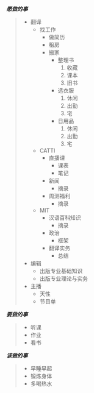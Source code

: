 ***愿做的事***
> - 翻译
>   - 找工作
>       - 做简历
>       - 租房
>       - 搬家
>           - 整理书
>               1. 收藏
>               2. 课本
>               3. 旧书
>           - 选衣服
>               1. 休闲
>               2. 出勤
>               3. 宅
>           - 日用品
>               1. 休闲
>               2. 出勤
>               3. 宅
>   - CATTI
>       - 直播课
>           - 课表
>           - 笔记
>       - 新闻
>           - 摘录
>       - 周测福利
>           - 摘录
>   - MIT
>       - 汉语百科知识
>           - 摘录
>       - 政治
>           - 框架
>       - 翻译实务
>           - 总结
> - 编辑
>   - 出版专业基础知识
>   - 出版专业理论与实务
> - 主播
>   - 天性
>   - 节目单

***要做的事***
> - 听课
> - 作业
> - 看书

***该做的事***
> - 早睡早起
> - 锻炼身体
> - 多喝热水
